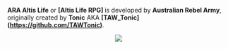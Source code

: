 <b>ARA Altis Life</b> or <b>[Altis Life RPG] </b> is developed by <b>Australian Rebel Army</b>, originally created by <b>Tonic</b> AKA <b>[TAW_Tonic] (https://github.com/TAWTonic)</b>.<br/>

<p align="center">
       <a href="https://github.com/RogueDGA/ARA-Git-Repo">
        <img src="https://img.shields.io/badge/Version-1.1(WIP)-blue.svg">
    </a>
</p>
